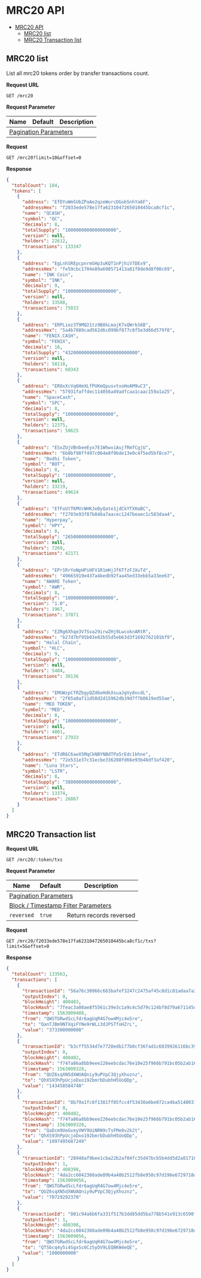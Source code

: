 # MRC20 API

- [MRC20 API](#MRC20-API)
  - [MRC20 list](#MRC20-list)
  - [MRC20 Transaction list](#MRC20-Transaction-list)


## MRC20 list
List all mrc20 tokens order by transfer transactions count.

**Request URL**
```
GET /mrc20
```

**Request Parameter**
<table>
    <thead>
        <tr>
            <th>Name</th>
            <th>Default</th>
            <th>Description</th>
        </tr>
    </thead>
    <tbody>
        <tr>
            <td colspan="3">
              <a href="https://github.com/TheLindaProjectInc/metrixinfo-api/blob/master/README.md#Pagination-Parameters">
                Pagination Parameters
              </a>
            </td>
        </tr>
    </tbody>
</table>

**Request**
```
GET /mrc20?limit=10&offset=0
```

**Response**
```json
{
  "totalCount": 184,
  "tokens": [
    {
      "address": "EfDYuWmSUbZPaAe2qzeWurcDGobSnhYa6F",
      "addressHex": "f2033ede578e17fa6231047265010445bca8cf1c",
      "name": "QCASH",
      "symbol": "QC",
      "decimals": 8,
      "totalSupply": "1000000000000000000",
      "version": null,
      "holders": 22612,
      "transactions": 133347
    },
    {
      "address": "EgLnhSREpcpnrmSHp3uKQT1nPjhiV7DEx9",
      "addressHex": "fe59cbc1704e89a698571413a81f0de9d8f00c69",
      "name": "INK Coin",
      "symbol": "INK",
      "decimals": 9,
      "totalSupply": "1000000000000000000",
      "version": null,
      "holders": 33588,
      "transactions": 75033
    },
    {
      "address": "ERPLiez3T9MQ21tz9B8kLmajK7xQWrkS6B",
      "addressHex": "5a4b7889cad562d6c099bf877c8f5e3d66d579f8",
      "name": "FENIX.CASH",
      "symbol": "FENIX",
      "decimals": 18,
      "totalSupply": "432000000000000000000000000",
      "version": null,
      "holders": 58118,
      "transactions": 60343
    },
    {
      "address": "ER8xXcVq6HmXLfPUKmQpusvtxoHoAM9uC3",
      "addressHex": "57931faffdec114056a49adfcaa1caac159a1a25",
      "name": "SpaceCash",
      "symbol": "SPC",
      "decimals": 8,
      "totalSupply": "100000000000000000",
      "version": null,
      "holders": 12375,
      "transactions": 50625
    },
    {
      "address": "ESxZUjVBnbeeEyx7E1WhwviAujfRmfCgjU",
      "addressHex": "6b8bf98ff497c064e8f0bde13e0c4f5ed5bf8ce7",
      "name": "Bodhi Token",
      "symbol": "BOT",
      "decimals": 8,
      "totalSupply": "10000000000000000",
      "version": null,
      "holders": 33219,
      "transactions": 49624
    },
    {
      "address": "EfFoUtTKMVcWHKJeByQate1jdCkYTXHaBC",
      "addressHex": "f2703e93f87b846a7aacec1247beaec1c583daa4",
      "name": "Hyperpay",
      "symbol": "HPY",
      "decimals": 8,
      "totalSupply": "265000000000000000",
      "version": null,
      "holders": 7269,
      "transactions": 42171
    },
    {
      "address": "EPr1RrYoNpHPiHFV1R1mHjJf6TfzFJXuTd",
      "addressHex": "49665919e437a4bedb92faa45ed33ebb5a33ee63",
      "name": "AWARE Token",
      "symbol": "AWR",
      "decimals": 8,
      "totalSupply": "100000000000000000",
      "version": "1.0",
      "holders": 1967,
      "transactions": 37871
    },
    {
      "address": "EZRg6Xhqe3V7Sva29irwZHj9LwcoknARtR",
      "addressHex": "b27d7bf95b03e02b55d5eb63d3f1692762101bf9",
      "name": "Halal Chain",
      "symbol": "HLC",
      "decimals": 9,
      "totalSupply": "1000000000000000000",
      "version": null,
      "holders": 5404,
      "transactions": 30136
    },
    {
      "address": "EMUWzpCfRZbgyQZd6oHdkXsuaJgVy8ncdL",
      "addressHex": "2f65a0af11d50d2d15962db39d7f7b0619ed55ae",
      "name": "MED TOKEN",
      "symbol": "MED",
      "decimals": 8,
      "totalSupply": "1000000000000000000",
      "version": null,
      "holders": 4801,
      "transactions": 27933
    },
    {
      "address": "ETdR6C6aeX5MqCkNBYNBdTPa5rEdc1khne",
      "addressHex": "72e531e37c31ecbe336208fd66e93b48df3af420",
      "name": "Luna Stars",
      "symbol": "LSTR",
      "decimals": 8,
      "totalSupply": "3800000000000000000",
      "version": null,
      "holders": 13374,
      "transactions": 26867
    }
  ]
}
```


## MRC20 Transaction list

**Request URL**
```
GET /mrc20/:token/txs
```

**Request Parameter**
<table>
    <thead>
        <tr>
            <th>Name</th>
            <th>Default</th>
            <th>Description</th>
        </tr>
    </thead>
    <tbody>
        <tr>
            <td colspan="3">
              <a href="https://github.com/TheLindaProjectInc/metrixinfo-api/blob/master/README.md#Pagination-Parameters">
                Pagination Parameters
              </a>
            </td>
        </tr>
        <tr>
            <td colspan="3">
              <a href="https://github.com/TheLindaProjectInc/metrixinfo-api/blob/master/README.md#Block--Timestamp-Filter-Parameters">
                Block / Timestamp Filter Parameters
              </a>
            </td>
        </tr>
        <tr>
            <td>
              <code>reversed</code>
            </td>
            <td>
              <code>true</code>
            </td>
            <td>Return records reversed</td>
        </tr>
    </tbody>
</table>

**Request**
```
GET /mrc20/f2033ede578e17fa6231047265010445bca8cf1c/txs?limit=5&offset=0
```

**Response**
```json
{
  "totalCount": 133563,
  "transactions": [
    {
      "transactionId": "56a76c38966c663bafef3247c2475af45c8d1c81adaa7a27773b05853063d06f",
      "outputIndex": 0,
      "blockHeight": 408403,
      "blockHash": "7feac3a08ae8f5561c39e3c1a9c4c5d79c124bf8d79a671145db6933fdb08266",
      "timestamp": 1563009408,
      "from": "QWSTGRwdScLfdr6agUqR4G7ow4Mjc4e5re",
      "to": "QanTJBm9NTXqiFYNe9rWLi3dJPSTfoHZrL",
      "value": "373300000000"
    },
    {
      "transactionId": "b3cff5534d7e7720edb177b0cf36fad1c6839926116bc39175e48ef541b0718a",
      "outputIndex": 0,
      "blockHeight": 408402,
      "blockHash": "f74fa86a8bb9eee226eebcdac76e10e25f966b791bc05b2ab16db9e00b396af6",
      "timestamp": 1563009328,
      "from": "QUZ6sqXN5dXWUAQniy9uPVpC3QjyXhoznz",
      "to": "QhXS93hPpUcjoDxo192bmrbDubhH5UoQDp",
      "value": "143458584740"
    },
    {
      "transactionId": "8b79a1fc8f1381ff05fcc4f53430a6be072ca4ba5148037a48ab2b330b66dc60",
      "outputIndex": 0,
      "blockHeight": 408402,
      "blockHash": "f74fa86a8bb9eee226eebcdac76e10e25f966b791bc05b2ab16db9e00b396af6",
      "timestamp": 1563009328,
      "from": "QaDcm9UeGveyVWY9UiNRN9cTsFMe8v2k2t",
      "to": "QhXS93hPpUcjoDxo192bmrbDubhH5UoQDp",
      "value": "1097495687249"
    },
    {
      "transactionId": "28948af9bee1cba22b2af04fc35d47bcb5b4dd5d2a817168a4238d141d7f5a62",
      "outputIndex": 1,
      "blockHeight": 408398,
      "blockHash": "4da2cc6042360ade09b4a48b2512fb8e950c97d196e6729718d7301296f0bc3e",
      "timestamp": 1563009056,
      "from": "QWSTGRwdScLfdr6agUqR4G7ow4Mjc4e5re",
      "to": "QUZ6sqXN5dXWUAQniy9uPVpC3QjyXhoznz",
      "value": "70729292370"
    },
    {
      "transactionId": "801c94a6b6fa331f517b3dd85dd5ba778b541e913c6590feb9e26590cfad5050",
      "outputIndex": 1,
      "blockHeight": 408398,
      "blockHash": "4da2cc6042360ade09b4a48b2512fb8e950c97d196e6729718d7301296f0bc3e",
      "timestamp": 1563009056,
      "from": "QWSTGRwdScLfdr6agUqR4G7ow4Mjc4e5re",
      "to": "QTSbcq4y5i4SgxSc6Cz5yDV9LEQBKW4eQE",
      "value": "1000000000"
    }
  ]
}
```
